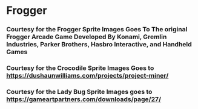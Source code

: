 # Frogger

### Courtesy for the Frogger Sprite Images Goes To The original Frogger Arcade Game Developed By Konami, Gremlin Industries, Parker Brothers, Hasbro Interactive, and Handheld Games

### Courtesy for the Crocodile Sprite Images Goes to https://dushaunwilliams.com/projects/project-miner/

### Courtesy for the Lady Bug Sprite Images goes to https://gameartpartners.com/downloads/page/27/



